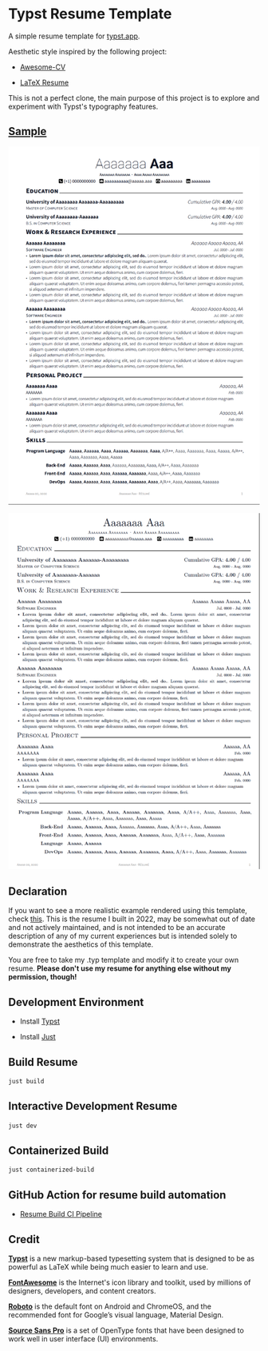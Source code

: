 # Typst Resume Template

A simple resume template for [typst.app](https://typst.app/).

Aesthetic style inspired by the following project:

- [Awesome-CV](https://github.com/posquit0/Awesome-CV)

- [LaTeX Resume](https://github.com/billryan/resume)

This is not a perfect clone, the main purpose of this project is to explore and experiment with Typst's typography features.

## [Sample](./resume.pdf)

![awesome-sample](./assets/image/awesome-sample.png)

![latex-sample](./assets/image/latex-sample.png)

## Declaration

If you want to see a more realistic example rendered using this template, check [this](https://github.com/bamboovir/typst-resume-template/blob/main/huiming-sun-sde-resume.pdf). This is the resume I built in 2022, may be somewhat out of date and not actively maintained, and is not intended to be an accurate description of any of my current experiences but is intended solely to demonstrate the aesthetics of this template.

You are free to take my .typ template and modify it to create your own resume. **Please don't use my resume for anything else without my permission, though!**

## Development Environment

- Install [Typst](https://github.com/typst/typst)

- Install [Just](https://github.com/casey/just)

## Build Resume

```bash
just build
```

## Interactive Development Resume

```bash
just dev
```

## Containerized Build

```bash
just containerized-build
```

## GitHub Action for resume build automation

- [Resume Build CI Pipeline](https://github.com/bamboovir/typst-resume-template/actions/workflows/build-resume.yml)

## Credit

[**Typst**](https://github.com/typst/typst) is a new markup-based typesetting system that is designed to be as powerful as LaTeX while being much easier to learn and use.

[**FontAwesome**](https://fontawesome.com/) is the Internet's icon library and toolkit, used by millions of designers, developers, and content creators.

[**Roboto**](https://github.com/google/roboto) is the default font on Android and ChromeOS, and the recommended font for Google’s visual language, Material Design.

[**Source Sans Pro**](https://github.com/adobe-fonts/source-sans-pro) is a set of OpenType fonts that have been designed to work well in user interface (UI) environments.
